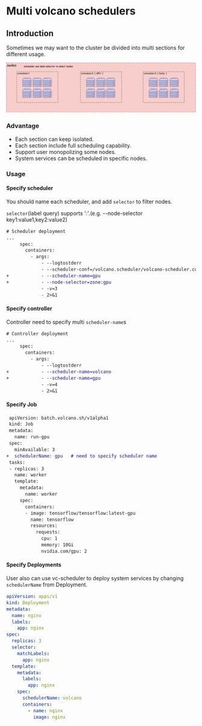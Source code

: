 # Multi volcano schedulers

## Introduction

Sometimes we may want to the cluster be divided into multi sections for different usage.

![multi-scheduler](images/multi-volcano-schedulers.png)

### Advantage
- Each section can keep isolated.
- Each section include full scheduling capability.
- Support user monopolizing some nodes.
- System services can be scheduled in specific nodes.

### Usage

#### Specify scheduler
You should name each scheduler, and add `selector` to filter nodes.

`selector`(label query) supports ':'.(e.g. --node-selector key1:value1,key2:value2)

```diff
# Scheduler deployment
...
     spec:
       containers:
         - args:
             - --logtostderr
             - --scheduler-conf=/volcano.scheduler/volcano-scheduler.conf
+            - --scheduler-name=gpu
+            - --node-selector=zone:gpu
             - -v=3
             - 2>&1
```

#### Specify controller

Controller need to specify multi `scheduler-name`s

```diff
# Controller deployment
...
     spec:
       containers:
         - args:
             - --logtostderr
+            - --scheduler-name=volcano
+            - --scheduler-name=gpu
             - -v=4
             - 2>&1
```

#### Specify Job

```diff
 apiVersion: batch.volcano.sh/v1alpha1
 kind: Job
 metadata:
   name: run-gpu
 spec:
   minAvailable: 3
+  schedulerName: gpu   # need to specify scheduler name
 tasks:
 - replicas: 3
   name: worker
   template:
     metadata:
       name: worker
     spec:
       containers:
       - image: tensorflow/tensorflow:latest-gpu
         name: tensorflow
         resources:
           requests:
             cpu: 1
             memory: 10Gi
             nvidia.com/gpu: 2
```

#### Specify Deployments

User also can use vc-scheduler to deploy system services by changing `schedulerName` from Deployment.

```yaml
apiVersion: apps/v1
kind: Deployment
metadata:
  name: nginx
  labels:
    app: nginx
spec:
  replicas: 3
  selector:
    matchLabels:
      app: nginx
  template:
    metadata:
      labels:
        app: nginx
    spec:
      schedulerName: volcano
      containers:
        - name: nginx
          image: nginx
```